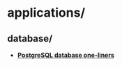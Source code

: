 
# applications/

## database/

* [**PostgreSQL database one-liners**](database/postgresql-database.one-liners)


